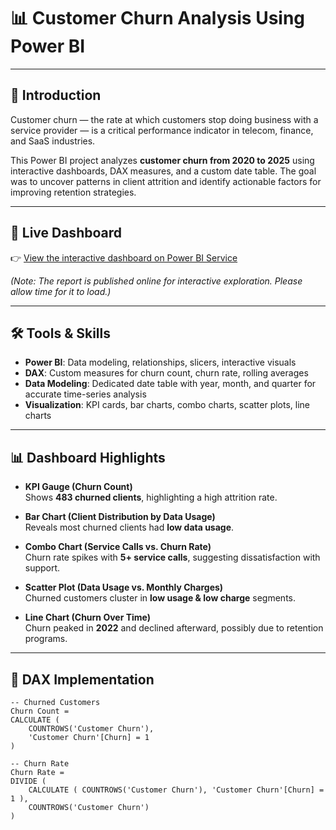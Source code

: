 # 📊 Customer Churn Analysis Using Power BI

---

## 📖 Introduction
Customer churn — the rate at which customers stop doing business with a service provider — is a critical performance indicator in telecom, finance, and SaaS industries.  

This Power BI project analyzes **customer churn from 2020 to 2025** using interactive dashboards, DAX measures, and a custom date table. The goal was to uncover patterns in client attrition and identify actionable factors for improving retention strategies.

---

## 🔗 Live Dashboard
👉 [View the interactive dashboard on Power BI Service](https://app.powerbi.com/view?r=YOUR-LINK-HERE)

*(Note: The report is published online for interactive exploration. Please allow time for it to load.)*

---

## 🛠️ Tools & Skills
- **Power BI**: Data modeling, relationships, slicers, interactive visuals  
- **DAX**: Custom measures for churn count, churn rate, rolling averages  
- **Data Modeling**: Dedicated date table with year, month, and quarter for accurate time-series analysis  
- **Visualization**: KPI cards, bar charts, combo charts, scatter plots, line charts  

---

## 📊 Dashboard Highlights

- **KPI Gauge (Churn Count)**  
  Shows **483 churned clients**, highlighting a high attrition rate.  

- **Bar Chart (Client Distribution by Data Usage)**  
  Reveals most churned clients had **low data usage**.  

- **Combo Chart (Service Calls vs. Churn Rate)**  
  Churn rate spikes with **5+ service calls**, suggesting dissatisfaction with support.  

- **Scatter Plot (Data Usage vs. Monthly Charges)**  
  Churned customers cluster in **low usage & low charge** segments.  

- **Line Chart (Churn Over Time)**  
  Churn peaked in **2022** and declined afterward, possibly due to retention programs.  

---

## 📐 DAX Implementation
```DAX
-- Churned Customers
Churn Count =
CALCULATE (
    COUNTROWS('Customer Churn'),
    'Customer Churn'[Churn] = 1
)

-- Churn Rate
Churn Rate =
DIVIDE (
    CALCULATE ( COUNTROWS('Customer Churn'), 'Customer Churn'[Churn] = 1 ),
    COUNTROWS('Customer Churn')
)
